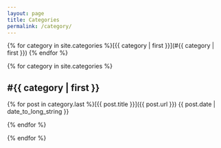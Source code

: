 ```yaml
---
layout: page
title: Categories
permalink: /category/
---
```

{% for category in site.categories %}[{{ category | first }}](#{{ category | first }}) {% endfor %}

{% for category in site.categories %}
<h2><a name="{{ category | first }}">#{{ category | first }}</a></h2>

{% for post in category.last %}[{{ post.title }}]({{ post.url }}) <span class="pull-right">{{ post.date | date_to_long_string }}</span>

{% endfor %}

{% endfor %}